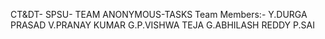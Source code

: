 CT&amp;DT- SPSU- TEAM ANONYMOUS-TASKS
Team Members:-
Y.DURGA PRASAD
V.PRANAY KUMAR
G.P.VISHWA TEJA
G.ABHILASH REDDY
P.SAI
